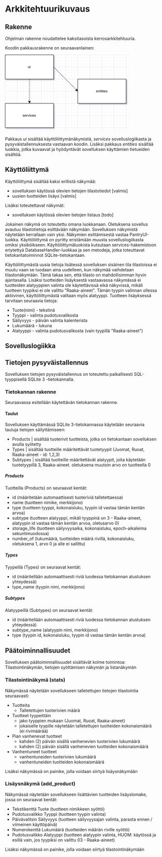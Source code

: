 
# Arkkitehtuurikuvaus

## Rakenne

Ohjelman rakenne noudattelee kaksitasoista kerrosarkkitehtuuria.

Koodin pakkausrakenne on seuraavanlainen:

![](./pictures/pakkauskaavio.png)

Pakkaus _ui_ sisältää käyttöliittymänäkymistä, _services_ sovelluslogiikasta ja pysyväistallennuksesta vastaavan koodin. Lisäksi pakkaus _entities_ sisältää luokkia, jotka kuvaavat ja hyödyntävät sovelluksen käyttämien tietueiden sisältöä.

## Käyttöliittymä

Käyttöliittymä sisältää kaksi erillistä näkymää:

- sovelluksen käytössä olevien tietojen tilastotiedot   [valmis]
- uusien tuotteiden lisäys                              [valmis]

Lisäksi toteutettavat näkymät:

- sovelluksen käytössä olevien tietojen listaus         [todo]

Jokainen näkymä on toteutettu omana luokkanaan. Oletuksena sovellus avautuu tilastotietoja esittävään näkymään. Sovelluksen näkymistä näytetään kerrallaan vain yksi. Näkymien esittämisestä vastaa PantryUI-luokka. Käyttöliittymä on pyritty eristämään muusta sovelluslogiikasta omiksi yksiköikseen. Käyttöliittymäluokista kutsutaan services-hakemistoon eriytettyä DatabaseHandler-luokkaa ja sen metodeja, jotka toteuttavat tietokantatoiminnot SQLite-tietokantaan.

Käyttöliittymästä uusia tietoja lisätessä sovelluksen sisäinen tila tilastoissa ei muutu vaan se luodaan aina uudelleen, kun näkymää vaihdetaan tilastonäkymään. Tämä takaa sen, että tilasto on mahdollisimman hyvin ajantasalla. Lisäksi tuotteiden lisäyksestä vastaavassa näkymässä ei tuotteiden alatyyppien valinta ole käytettävissä eikä näkyvissä, mikäli tuotteen tyypiksi ei ole valittu "Raaka-aineet". Tämän tyypin valinnan ollessa aktiivinen, käyttöliittymästä valitaan myös alatyyppi. Tuotteen lisäyksessä tarvitaan seuraavia tietoja:

- Tuote(nimi) - tekstinä
- Tyyppi      - valinta pudotusvalikosta
- Säilyvyys   - päivän valinta kalenterista
- Lukumäärä   - lukuna
- Alatyyppi   - valinta pudotusvalikosta (vain tyypillä "Raaka-aineet")

## Sovelluslogiikka

## Tietojen pysyväistallennus

Sovelluksen tietojen pysyväistallennus on toteutettu paikallisesti SQL-tyyppisellä SQLite 3 -tietokannalla.

### Tietokannan rakenne

Seuraavassa esitellään käytettävän tietokannan rakenne.

#### Taulut

Sovelluksen käyttämässä SQLite 3-tietokannassa käytetään seuraavia tauluja tietojen säilyttämiseen:

- Products  | sisältää tuoterivit tuotteista, jotka on tietokantaan sovelluksen avulla syötetty
- Types     | sisältää tuotteille määritettävät tuotetyypit (Juomat, Ruoat, Raaka-aineet - id: 1,2,3)
- Subtypes  | sisältää tuotteille määritettävät alatyypit, joita käytetään tuotetyypillä 3, Raaka-aineet. oletuksena muutoin arvo on tuotteella 0

##### Products

Tuotteilla (Products) on seuraavat kentät:

- id (määritetään automaattisesti tuoteriviä talletettaessa)
- name (tuotteen nimike, merkkijono)
- type (tuotteen tyyppi, kokonaisluku, tyypin id vastaa tämän kentän arvoa)
- subtype (tuotteen alatyyppi, mikäli tyyppinä on 3 - Raaka-aineet, alatyypin id vastaa tämän kentän arvoa, oletusarvo 0)
- storage_life (tuotteen säilyvyysaika, kokonaisluku, epoch-aikaleima sekuntimuodossa)
- number_of (lukumäärä, tuotteiden määrä rivillä, kokonaisluku, oletuksena 1, arvo 0 ja alle ei sallittu)

##### Types

Tyypeillä (Types) on seuraavat kentät:

- id (määritellään automaattisesti riviä luodessa tietokannan alustuksen yhteydessä)
- type_name (tyypin nimi, merkkijono)

##### Subtypes

Alatyypeillä (Subtypes) on seuraavat kentät:

- id (määritellään automaattisesti riviä luodessa tietokannan alustuksen yhteydessä)
- subtype_name (alatyypin nimi, merkkijono)
- type (tyypin id, kokonaisluku, tyypin id vastaa tämän kentän arvoa)

## Päätoiminnallisuudet

Sovelluksen päätoiminnallisuudet sisältävät kolme toimintoa: Tilastointinäkymän, tietojen syöttämisen näkymän ja listanäkymän

### Tilastointinäkymä (stats)

Näkymässä näytetään sovellukseen talletettujen tietojen tilastointia seuraavasti:

- Tuotteita
  - Talletettujen tuoterivien määrä
- Tuotteet tyypeittäin
  - jako tyyppien mukaan (Juomat, Ruoat, Raaka-aineet)
  - jokaiselle tyypille näytetään talletettujen tuotteiden kokonaismäärä (ei rivimäärää)
- Pian vanhenevat tuotteet
  - kahden (2) päivän sisällä vanhenevien tuoterivien lukumäärä
  - kahden (2) päivän sisällä vanhenevien tuotteiden kokonaismäärä
- Vanhentuneet tuotteet
  - vanhentuneiden tuoterivien lukumäärä
  - vanhentuneiden tuotteiden kokonaismäärä

Lisäksi näkymässä on painike, jolla voidaan siirtyä lisäysnäkymään

### Lisäysnäkymä (add_product)

Näkymässä näytetään sovellukseen lisättävien tuotteiden lisäyslomake, jossa on seuraavat kentät:

- Tekstikenttä Tuote (tuotteen nimikkeen syöttö)
- Pudotusvalikko Tyyppi (tuotteen tyypin valinta)
- Päivävalitsin Säilyvyys (tuotteen säilyvyysajan valinta, parasta ennen / viimeinen käyttöpäivä)
- Numerokenttä Lukumäärä (tuotteiden määrän riville syöttö)
- Pudotusvalikko Alatyyppi (tuotteen alatyypin valinta, HUOM: käytössä ja esillä vain, jos tyypiksi on valittu 03 - Raaka-aineet)

Lisäksi näkymässä on painike, jolla voidaan siirtyä tilastointinäkymään